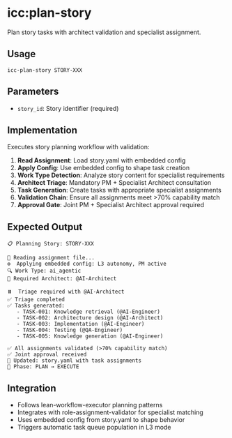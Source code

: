 # icc:plan-story

Plan story tasks with architect validation and specialist assignment.

## Usage
```
icc-plan-story STORY-XXX
```

## Parameters
- `story_id`: Story identifier (required)

## Implementation
Executes story planning workflow with validation:

1. **Read Assignment**: Load story.yaml with embedded config
2. **Apply Config**: Use embedded config to shape task creation
3. **Work Type Detection**: Analyze story content for specialist requirements
4. **Architect Triage**: Mandatory PM + Specialist Architect consultation
5. **Task Generation**: Create tasks with appropriate specialist assignments
6. **Validation Chain**: Ensure all assignments meet >70% capability match
7. **Approval Gate**: Joint PM + Specialist Architect approval required

## Expected Output
```
📋 Planning Story: STORY-XXX

📖 Reading assignment file...
⚙️  Applying embedded config: L3 autonomy, PM active
🔍 Work Type: ai_agentic
👥 Required Architect: @AI-Architect

⏸️  Triage required with @AI-Architect
✅ Triage completed
✅ Tasks generated:
   - TASK-001: Knowledge retrieval (@AI-Engineer)
   - TASK-002: Architecture design (@AI-Architect) 
   - TASK-003: Implementation (@AI-Engineer)
   - TASK-004: Testing (@QA-Engineer)
   - TASK-005: Knowledge generation (@AI-Engineer)

✅ All assignments validated (>70% capability match)
✅ Joint approval received
📁 Updated: story.yaml with task assignments
🎯 Phase: PLAN → EXECUTE
```

## Integration
- Follows lean-workflow-executor planning patterns
- Integrates with role-assignment-validator for specialist matching
- Uses embedded config from story.yaml to shape behavior
- Triggers automatic task queue population in L3 mode